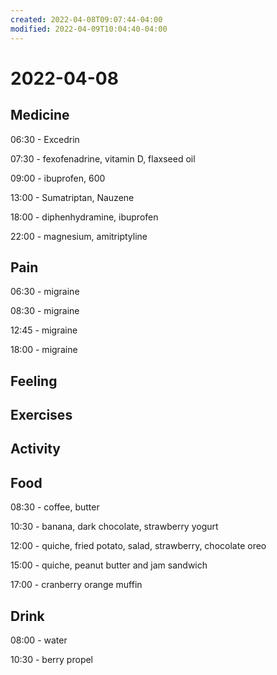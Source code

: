 ```yaml
---
created: 2022-04-08T09:07:44-04:00
modified: 2022-04-09T10:04:40-04:00
---
```


# 2022-04-08

## Medicine

06:30 - Excedrin

07:30 - fexofenadrine, vitamin D, flaxseed oil

09:00 - ibuprofen, 600

13:00 - Sumatriptan, Nauzene

18:00 - diphenhydramine, ibuprofen

22:00 - magnesium, amitriptyline

## Pain

06:30 - migraine

08:30 - migraine

12:45 - migraine

18:00 - migraine


## Feeling


## Exercises


## Activity


## Food

08:30 - coffee, butter

10:30 - banana, dark chocolate, strawberry yogurt

12:00 - quiche, fried potato, salad, strawberry, chocolate oreo

15:00 - quiche, peanut butter and jam sandwich

17:00 - cranberry orange muffin


## Drink

08:00 - water

10:30 - berry propel
